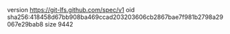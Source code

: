 version https://git-lfs.github.com/spec/v1
oid sha256:418458d67bb908ba469ccad203203606cb2867bae7f981b2798a29067e29bab8
size 9442
